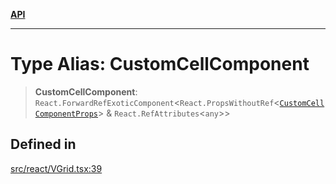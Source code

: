[**API**](../../API.md)

***

# Type Alias: CustomCellComponent

> **CustomCellComponent**: `React.ForwardRefExoticComponent`\<`React.PropsWithoutRef`\<[`CustomCellComponentProps`](../interfaces/CustomCellComponentProps.md)\> & `React.RefAttributes`\<`any`\>\>

## Defined in

[src/react/VGrid.tsx:39](https://github.com/inokawa/virtua/blob/8d5222c7e9c2619e43b1dc82d4eede5869ba50ca/src/react/VGrid.tsx#L39)
